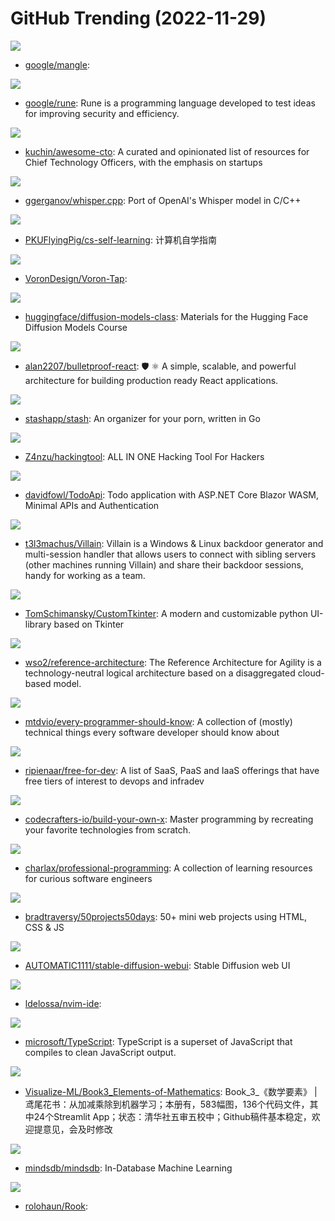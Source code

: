 # GitHub Trending (2022-11-29)

![](https://img.shields.io/badge/Go-New%20163-green?style=flat-square&logo=appveyor)
- [google/mangle](https://github.com/google/mangle): 

![](https://img.shields.io/badge/C-New%20271-green?style=flat-square&logo=appveyor)
- [google/rune](https://github.com/google/rune): Rune is a programming language developed to test ideas for improving security and efficiency.

![](https://img.shields.io/badge/none-New%20981-green?style=flat-square&logo=appveyor)
- [kuchin/awesome-cto](https://github.com/kuchin/awesome-cto): A curated and opinionated list of resources for Chief Technology Officers, with the emphasis on startups

![](https://img.shields.io/badge/C-New%20219-green?style=flat-square&logo=appveyor)
- [ggerganov/whisper.cpp](https://github.com/ggerganov/whisper.cpp): Port of OpenAI's Whisper model in C/C++

![](https://img.shields.io/badge/HTML-New%20856-green?style=flat-square&logo=appveyor)
- [PKUFlyingPig/cs-self-learning](https://github.com/PKUFlyingPig/cs-self-learning): 计算机自学指南

![](https://img.shields.io/badge/none-New%2019-green?style=flat-square&logo=appveyor)
- [VoronDesign/Voron-Tap](https://github.com/VoronDesign/Voron-Tap): 

![](https://img.shields.io/badge/Jupyter%20Notebook-New%20137-green?style=flat-square&logo=appveyor)
- [huggingface/diffusion-models-class](https://github.com/huggingface/diffusion-models-class): Materials for the Hugging Face Diffusion Models Course

![](https://img.shields.io/badge/TypeScript-New%2026-green?style=flat-square&logo=appveyor)
- [alan2207/bulletproof-react](https://github.com/alan2207/bulletproof-react): 🛡️ ⚛️ A simple, scalable, and powerful architecture for building production ready React applications.

![](https://img.shields.io/badge/Go-New%2083-green?style=flat-square&logo=appveyor)
- [stashapp/stash](https://github.com/stashapp/stash): An organizer for your porn, written in Go

![](https://img.shields.io/badge/Python-New%20102-green?style=flat-square&logo=appveyor)
- [Z4nzu/hackingtool](https://github.com/Z4nzu/hackingtool): ALL IN ONE Hacking Tool For Hackers

![](https://img.shields.io/badge/C%23-New%20112-green?style=flat-square&logo=appveyor)
- [davidfowl/TodoApi](https://github.com/davidfowl/TodoApi): Todo application with ASP.NET Core Blazor WASM, Minimal APIs and Authentication

![](https://img.shields.io/badge/Python-New%2059-green?style=flat-square&logo=appveyor)
- [t3l3machus/Villain](https://github.com/t3l3machus/Villain): Villain is a Windows & Linux backdoor generator and multi-session handler that allows users to connect with sibling servers (other machines running Villain) and share their backdoor sessions, handy for working as a team.

![](https://img.shields.io/badge/Python-New%20135-green?style=flat-square&logo=appveyor)
- [TomSchimansky/CustomTkinter](https://github.com/TomSchimansky/CustomTkinter): A modern and customizable python UI-library based on Tkinter

![](https://img.shields.io/badge/none-New%202-green?style=flat-square&logo=appveyor)
- [wso2/reference-architecture](https://github.com/wso2/reference-architecture): The Reference Architecture for Agility is a technology-neutral logical architecture based on a disaggregated cloud-based model.

![](https://img.shields.io/badge/none-New%20139-green?style=flat-square&logo=appveyor)
- [mtdvio/every-programmer-should-know](https://github.com/mtdvio/every-programmer-should-know): A collection of (mostly) technical things every software developer should know about

![](https://img.shields.io/badge/HTML-New%20120-green?style=flat-square&logo=appveyor)
- [ripienaar/free-for-dev](https://github.com/ripienaar/free-for-dev): A list of SaaS, PaaS and IaaS offerings that have free tiers of interest to devops and infradev

![](https://img.shields.io/badge/none-New%20468-green?style=flat-square&logo=appveyor)
- [codecrafters-io/build-your-own-x](https://github.com/codecrafters-io/build-your-own-x): Master programming by recreating your favorite technologies from scratch.

![](https://img.shields.io/badge/Python-New%20118-green?style=flat-square&logo=appveyor)
- [charlax/professional-programming](https://github.com/charlax/professional-programming): A collection of learning resources for curious software engineers

![](https://img.shields.io/badge/CSS-New%2050-green?style=flat-square&logo=appveyor)
- [bradtraversy/50projects50days](https://github.com/bradtraversy/50projects50days): 50+ mini web projects using HTML, CSS & JS

![](https://img.shields.io/badge/Python-New%20299-green?style=flat-square&logo=appveyor)
- [AUTOMATIC1111/stable-diffusion-webui](https://github.com/AUTOMATIC1111/stable-diffusion-webui): Stable Diffusion web UI

![](https://img.shields.io/badge/Lua-New%2062-green?style=flat-square&logo=appveyor)
- [ldelossa/nvim-ide](https://github.com/ldelossa/nvim-ide): 

![](https://img.shields.io/badge/TypeScript-New%2046-green?style=flat-square&logo=appveyor)
- [microsoft/TypeScript](https://github.com/microsoft/TypeScript): TypeScript is a superset of JavaScript that compiles to clean JavaScript output.

![](https://img.shields.io/badge/Python-New%2083-green?style=flat-square&logo=appveyor)
- [Visualize-ML/Book3_Elements-of-Mathematics](https://github.com/Visualize-ML/Book3_Elements-of-Mathematics): Book_3_《数学要素》 | 鸢尾花书：从加减乘除到机器学习；本册有，583幅图，136个代码文件，其中24个Streamlit App；状态：清华社五审五校中；Github稿件基本稳定，欢迎提意见，会及时修改

![](https://img.shields.io/badge/Python-New%20176-green?style=flat-square&logo=appveyor)
- [mindsdb/mindsdb](https://github.com/mindsdb/mindsdb): In-Database Machine Learning

![](https://img.shields.io/badge/none-New%207-green?style=flat-square&logo=appveyor)
- [rolohaun/Rook](https://github.com/rolohaun/Rook): 

